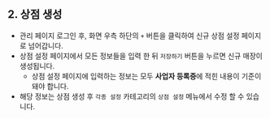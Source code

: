 ## **2. 상점 생성**
* 관리 페이지 로그인 후, 화면 우측 하단의 `+` 버튼을 클릭하여 신규 상점 설정 페이지로 넘어갑니다.
* 상점 설정 페이지에서 모든 정보들을 입력 한 뒤 `저장하기` 버튼을 누르면 신규 매장이 생성됩니다.
  * 상점 설정 페이지에 입력하는 정보는 모두 **사업자 등록증**에 적힌 내용이 기준이 돼야 합니다.
* 해당 정보는 상점 생성 후 `각종 설정` 카테고리의 `상점 설정` 메뉴에서 수정 할 수 있습니다.
